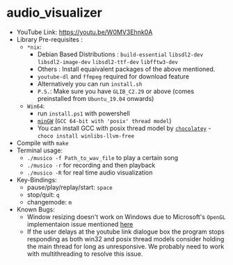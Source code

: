 # audio_visualizer
* YouTube Link: https://youtu.be/W0MV3Ehnk0A
* Library Pre-requisites : 
  * ```*nix```:
    * Debian Based Distributions : 
       ```build-essential``` ```libsdl2-dev``` ```libsdl2-image-dev``` ```libsdl2-ttf-dev``` ```libfftw3-dev```
    * Others : Install equaivalent packages of the above mentioned. 
    * ```youtube-dl``` and ```ffmpeg``` required for download feature
    * Alternatively you can run ```install.sh```
    * ```P.S.```: Make sure you have ```GLIB_C2.29``` or above (comes preinstalled from ```Ubuntu_19.04``` onwards)
  * ```Win64```:
    * run ```install.ps1``` with powershell
    * [```minGW```](https://winlibs.com/) (```GCC 64-bit with 'posix' thread model```)
    * You can install GCC with posix thread model by [```chocolatey```](https://chocolatey.org/) - ```choco install winlibs-llvm-free```
* Compile with ```make``` 
* Terminal usage:
    * ```./musico -f Path_to_wav_file``` to play a certain song
    * ```./musico -r``` for recording and then playback
    * ```./musico -R``` for real time audio visualization
* Key-Bindings:
    * pause/play/replay/start: ```space```
    * stop/quit: ```q```
    * changemode: ```m```
* Known Bugs:
    * Window resizing doesn't work on Windows due to Microsoft's ```OpenGL``` implementaion issue mentioned [here](https://github.com/libsdl-org/SDL/issues/1059)
    * If the user delays at the youtube link dialogue box the program stops responding as both win32 and posix thread models consider holding the main thread for long as unresponsive. We probably need to work with multithreading to resolve this issue.

